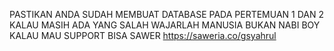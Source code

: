 PASTIKAN ANDA SUDAH MEMBUAT DATABASE PADA PERTEMUAN 1 DAN 2 
KALAU MASIH ADA YANG SALAH WAJARLAH MANUSIA BUKAN NABI BOY 
KALAU MAU SUPPORT BISA SAWER 
https://saweria.co/gsyahrul
